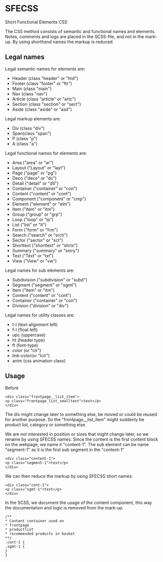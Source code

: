 # SFECSS
Short Functional Elements CSS

The CSS method consists of semantic and functional names and elements.
Notes, comments and logs are placed in the SCSS-file, and not in the mark-up.
By using shorthand names the markup is reduced.


##  Legal names

Legal semantic names for elements are:

* Header (class "header" or "hrd")
* Footer (class "footer" or "ftr")
* Main (class "main")
* Nav (class "nav")
* Article (class "article" or "artc")
* Section (class "section" or "sect")
* Aside (class "aside" or "asd")




Legal markup elements are: 

* Div (class "div")
* Span(class "span")
* P (class "p")
* A (class "a")




Legal functional names for elements are:

* Area ("area" or "ar")
* Layout ("Layout" or "layt")
* Page ("page" or "pg")
* Deco ("deco" or "dc")
* Detail ("detail" or "dtl")
* Container ("container" or "con")
* Content ("content" or "cont")
* Component ("component" or "cmp")
* Element ("element" or "elm")
* Item ("item" or "itm")
* Group ("group" or "grp")
* Loop ("loop" or "lp")
* List ("list" or "lt")
* Form ("form" or "frm")
* Search ("search" or "srch")
* Sector ("sector" or "sct")
* Shorttext ("shorttext" or "shrtx")
* Summary ("summary" or "smry")
* Text ("Text" or "txt")
* View ("View" or "vw")




Legal names for sub elements are:

* Subdivision ("subdivision" or "subd")
* Segment ("segment" or "sgmt")
* Item ("item" or "itm")
* Content ("content" or "cont")
* Container ("container" or "con")
* Division ("division" or "div")




Legal names for utility classes are:

* t-l (text-alignment left)
* f-l (float left)
* upc (uppercase)
* ht (header type)
* ft (font-type)
* color (or "clr")
* link-color(or "lclr")
* anim (css animation class)



## Usage

Before
```
<div class="frontpage__list_item">
<p class="frontpage_list_smalltext">text</p>
</div>
```

The div might change later to something else, be moved or could be reused for another purpose.
So the "frontpage__list_item" might suddenly be product list, category or something else.

We are not interested in position or sizes that might change later, so we rename by using SFECSS names.
Since the content is the first content block on the webpage, we name it "content-1".
The sub element can be name "segment-1" as it is the first sub segment in the "content-1"

```
<div class="content-1">
<p class="segment-1">text</p>
</div>
```

We can then reduce the markup by using SFECSS short names:

```
<div class="cont-1">
<p class="sgmt-1">text</p>
</div>
```

In the SCSS, we document the usage of the content component, this way the documentation and logic is removed from the mark-up.

```
/**
* Content container used on
* frontpage
* productlist
* recommended products in basket
**/
.cont-1 {
.sgmt-1 {
}
}

```

